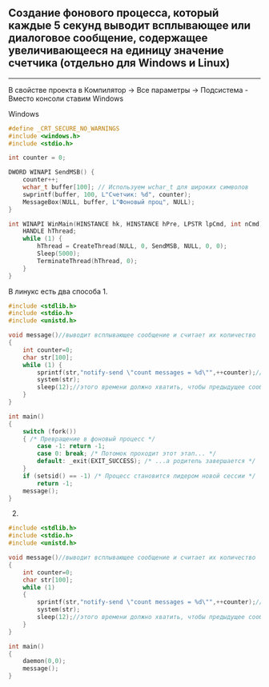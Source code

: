 ## Cоздание фонового процесса, который каждые 5 секунд выводит всплывающее или диалоговое сообщение, содержащее увеличивающееся на единицу значение счетчика (отдельно для Windows и Linux)


-----

В свойстве проекта в
Компилятор -> Все параметры -> Подсистема - Вместо консоли ставим Windows

Windows
```C
#define _CRT_SECURE_NO_WARNINGS
#include <windows.h>
#include <stdio.h>

int counter = 0;

DWORD WINAPI SendMSB() {
	counter++;
	wchar_t buffer[100]; // Используем wchar_t для широких символов
	swprintf(buffer, 100, L"Счетчик: %d", counter);
	MessageBox(NULL, buffer, L"Фоновый проц", NULL);
}

int WINAPI WinMain(HINSTANCE hk, HINSTANCE hPre, LPSTR lpCmd, int nCmd) {
	HANDLE hThread;
	while (1) {
		hThread = CreateThread(NULL, 0, SendMSB, NULL, 0, 0);
		Sleep(5000);
		TerminateThread(hThread, 0);
	}
}
```

В линукс есть два способа
1.
```C
#include <stdlib.h>
#include <stdio.h>
#include <unistd.h>

void message()//выводит всплывающее сообщение и считает их количество
{
	int counter=0;
	char str[100];
	while (1) {
		sprintf(str,"notify-send \"count messages = %d\"",++counter);//увеличиваем номер и посылаем сообщение
		system(str);
		sleep(12);//этого времени должно хватить, чтобы предыдущее сообщение закрылось с экрана (система его показывает 10 секунд)
	}
}

int main()
{
	switch (fork())
	{ /* Превращение в фоновый процесс */
		case -1: return -1;
		case 0: break; /* Потомок проходит этот этап... */
		default: _exit(EXIT_SUCCESS); /* ...а родитель завершается */
	}
	if (setsid() == -1) /* Процесс становится лидером новой сессии */
		return -1;
	message();
}
```

2.
```C
#include <stdlib.h>
#include <stdio.h>
#include <unistd.h>

void message()//выводит всплывающее сообщение и считает их количество
{
	int counter=0;
	char str[100];
	while (1)
	{
		sprintf(str,"notify-send \"count messages = %d\"",++counter);//увеличиваем номер и посылаем сообщение
		system(str);
		sleep(12);//этого времени должно хватить, чтобы предыдущее сообщение закрылось с экрана (система его показывает 10 секунд)
	}
}

int main()
{
	daemon(0,0);
	message();
}
```